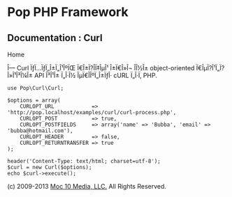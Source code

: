 Pop PHP Framework
=================

Documentation : Curl
--------------------

Home

Î— Curl ÏƒÏ…ÏƒÏ„Î±Ï„Î¹ÎºÏŒ Ï€Î±Ï?Î­Ï‡ÎµÎ¹ Î±Ï€Î»Î¬ Î­Î½Î±
object-oriented Ï€ÎµÏ?Î¹Ï„Ï?Î»Î¹Î³Î¼Î± API Î³Î¹Î± Ï„Î·Î½
ÎµÏ€Î­ÎºÏ„Î±ÏƒÎ· cURL Ï„Î·Ï‚ PHP.

    use Pop\Curl\Curl;

    $options = array(
        CURLOPT_URL            => 'http://pop.localhost/examples/curl/curl-process.php',
        CURLOPT_POST           => true,
        CURLOPT_POSTFIELDS     => array('name' => 'Bubba', 'email' => 'bubba@hotmail.com'),
        CURLOPT_HEADER         => false,
        CURLOPT_RETURNTRANSFER => true
    );

    header('Content-Type: text/html; charset=utf-8');
    $curl = new Curl($options);
    echo $curl->execute();

\(c) 2009-2013 [Moc 10 Media, LLC.](http://www.moc10media.com) All
Rights Reserved.
